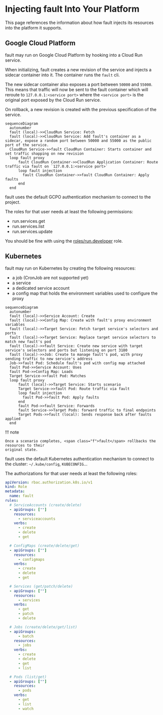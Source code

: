 # Injecting <span class="f">fault</span> Into Your Platform

This page references the information about how <span class="f">fault</span> injects its resources
into the platform it supports.

## Google Cloud Platform

<span class="f">fault</span> may run on Google Cloud Platform by 
hooking into a Cloud Run service.

When initializing, <span class="f">fault</span> creates a new revision of the
service and injects a sidecar container into it. The container runs the
`fault` cli.

The new sidecar container also exposes a port between `50000` and `55000`.
This means that traffic will now be sent to the <span class="f">fault</span>
container which will reroute to `127.0.0.1:<service port>` where the
`<service port>` is the original port exposed by the Cloud Run service.

On rollback, a new revision is created with the previous specification of the
service.

```mermaid
sequenceDiagram
  autonumber
  fault (local)->>CloudRun Service: Fetch
  fault (local)->>CloudRun Service: Add fault's container as a sidecar, expose a random port between 50000 and 55000 as the public port of the service.
  CloudRun Service->>fault CloudRun Container: Starts container and set traffic shapping on new revision
  loop fault proxy
      fault CloudRun Container->>CloudRun Application Container: Route traffic via fault on `127.0.0.1:<service port>`
      loop fault injection
        fault CloudRun Container->>fault CloudRun Container: Apply faults
      end
  end
```

<span class="f">fault</span> uses the default GCPO authentication mechanism to
connect to the project.

The roles for that user needs at least the following permissions:

- run.services.get
- run.services.list
- run.services.update

You should be fine with using the [roles/run.developer](https://cloud.google.com/run/docs/reference/iam/roles#run.developer) role.

## Kubernetes

<span class="f">fault</span> may run on Kubernetes by creating the following resources:

* a job (CronJob are not supported yet)
* a service
* a dedicated service account
* a config map that holds the environment variables used to configure the proxy

```mermaid
sequenceDiagram
  autonumber
  fault (local)->>Service Account: Create
  fault (local)->>Config Map: Create with fault's proxy environment variables
  fault (local)->>Target Service: Fetch target service's selectors and ports
  fault (local)->>Target Service: Replace target service selectors to match new fault's pod
  fault (local)->>fault Service: Create new service with target service's selectors and ports but listening on port 3180
  fault (local)->>Job: Create to manage fault's pod, with proxy sending traffic to new service's address
  Job->>fault Pod: Schedule fault's pod with config map attached
  fault Pod->>Service Account: Uses
  fault Pod->>Config Map: Loads
  Target Service->>fault Pod: Matches
  loop fault proxy
      fault (local)->>Target Service: Starts scenario
      Target Service->>fault Pod: Route traffic via fault
      loop fault injection
        fault Pod->>fault Pod: Apply faults
      end
      fault Pod->>fault Service: Forwards
      fault Service->>Target Pods: forward traffic to final endpoints
      Target Pods->>fault (local): Sends response back after faults applied
  end
```

!!! note

    Once a scenario completes, <span class="f">fault</span> rollbacks the resources to their
    original state.

<span class="f">fault</span> uses the default Kubernetes authentication mechanism to connect
to the cluster: `~/.kube/config`, `KUBECONFIG`...

The authorizations for that user needs at least the following roles:

```yaml
apiVersion: rbac.authorization.k8s.io/v1
kind: Role
metadata:
  name: fault
rules:
  # ServiceAccounts (create/delete)
  - apiGroups: [""]
    resources:
      - serviceaccounts
    verbs:
      - create
      - delete
      - get

  # ConfigMaps (create/delete/get)
  - apiGroups: [""]
    resources:
      - configmaps
    verbs:
      - create
      - delete
      - get

  # Services (get/patch/delete)
  - apiGroups: [""]
    resources:
      - services
    verbs:
      - get
      - patch
      - delete

  # Jobs (create/delete/get/list)
  - apiGroups:
      - batch
    resources:
      - jobs
    verbs:
      - create
      - delete
      - get
      - list

  # Pods (list/get)
  - apiGroups: [""]
    resources:
      - pods
    verbs:
      - get
      - list
      - watch
```

